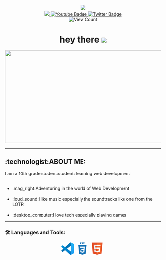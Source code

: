 
<div id="header" align="center">
  <img src="https://media.giphy.com/media/jdPMeyv9rn0hZHh8n9/giphy.gif" width="200"/>
</div>

<div id="badges" align="center">
  <a href="https://www.facebook.com/simn.ghst.rily.141">
<img src="https://img.shields.io/badge/Facebook-1877F2?style=for-the-badge&logo=facebook&logoColor=white">
  </a>
  <a href="https://www.youtube.com/channel/UCLjbz-Q1o1T-bHv5iupszDQ">
    <img src="https://img.shields.io/badge/YouTube-red?style=for-the-badge&logo=youtube&logoColor=white" alt="Youtube Badge"/>
  </a>
  <a href="https://twitter.com/JeraldPascual55">
  <img src="https://img.shields.io/badge/Twitter-blue?style=for-the-badge&logo=twitter&logoColor=white" alt="Twitter Badge"/>
  </a>
 <br>
  <img src="https://komarev.com/ghpvc/?username=Jerald-Pascual-15&style=flat-square&color=blue" alt="View Count"/>
  </div>

<h1 id="hey there" align="center">
  hey there
  <img src="https://media.giphy.com/media/hvRJCLFzcasrR4ia7z/giphy.gif" width="30px"/>
</h1>
  
<div align="center">
  <img src="https://64.media.tumblr.com/3050089750e85f34aac5d2b08d50453a/72461282b15b99f9-35/s1280x1920/784fdb27877c49f112de25fdb92742c54c8f9518.gifv" width="600" height="300"/>
</div>

---

<div id="about me">
  <h2>:technologist:ABOUT ME:</h2>
  I am a 10th grade student:student: learning web development
  <br>
  <br>
  <ul>
    <li>:mag_right:Adventuring in the world of Web Development</li>
    <br>
    <li>:loud_sound:I like music especially the soundtracks like one from the LOTR</li>
        <br>
    <li>:desktop_computer:I love tech especially playing games</li>
  </ul>
  </div>
  
  ---
  
  ### :hammer_and_wrench: Languages and Tools:
  <div id="languages and tools" align="center">
  <img src="https://github.com/devicons/devicon/blob/master/icons/vscode/vscode-original.svg" alt="vscode" width="40">&nbsp;
   <img src="https://github.com/devicons/devicon/blob/master/icons/css3/css3-plain-wordmark.svg"  title="CSS3" alt="CSS" width="40" height="40"/>&nbsp;
  <img src="https://github.com/devicons/devicon/blob/master/icons/html5/html5-original.svg" title="HTML5" alt="HTML" width="40" height="40"/>&nbsp;
</div>
